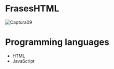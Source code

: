 # FrasesHTML

![Captura09](https://user-images.githubusercontent.com/62777613/209472186-ade2fe0b-608d-4242-9bc3-78d968257ebb.PNG)

# Programming languages
- HTML
- JavaScript
